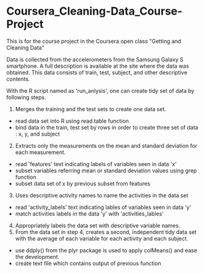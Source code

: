 # Coursera_Cleaning-Data_Course-Project

This is for the course project in the Coursera open class "Getting and Cleaning Data"

Data is collected from the accelerometers from the Samsung Galaxy S smartphone. A full description is available at the site where the data was obtained. This data consists of train, test, subject, and other descriptive contents. 

With the R script named as 'run_anlysis', one can create tidy set of data by following steps.

1. Merges the training and the test sets to create one data set.
 - read data set into R using read.table function
 - bind data in the train, test set by rows in order to create three set of data : x, y, and subject
2. Extracts only the measurements on the mean and standard deviation for each measurement. 
 - read 'features' text indicating labels of variables seen in data 'x'
 - subset variables referring mean or standard deviation values using grep function
 - subset data set of x by previous subset from features
3. Uses descriptive activity names to name the activities in the data set
 - read 'activity_labels' text indicating lables of variables seen in data 'y'
 - match activities labels in the data 'y' with 'activities_lables'
4. Appropriately labels the data set with descriptive variable names. 
5. From the data set in step 4, creates a second, independent tidy data set with the average of each variable for each activity and each subject.
 - use ddply() from the plyr package is used to apply colMeans() and ease the development.
 - create text file which contains output of previous function
